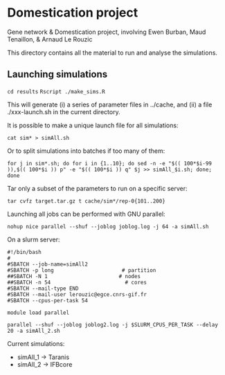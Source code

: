 # Domestication project

Gene network &amp; Domestication project, involving Ewen Burban, Maud Tenaillon, &amp; Arnaud Le Rouzic

This directory contains all the material to run and analyse the simulations.


## Launching simulations

`cd results`
`Rscript ./make_sims.R`

This will generate (i) a  series of parameter files in ../cache, and (ii) a file ./xxx-launch.sh in the current directory. 

It is possible to make a unique launch file for all simulations:

`cat sim* > simAll.sh`

Or to split simulations into batches if too many of them:

`for j in sim*.sh; do for i in {1..10}; do sed -n -e "$(( 100*$i-99 )),$(( 100*$i )) p" -e "$(( 100*$i )) q" $j >> simAll_$i.sh; done; done`

Tar only a subset of the parameters to run on a specific server:

`tar cvfz target.tar.gz t cache/sim*/rep-0{101..200}`

Launching all jobs can be performed with GNU parallel:

`nohup nice parallel --shuf --joblog joblog.log -j 64 -a simAll.sh`

On a slurm server:

```
#!/bin/bash
#
#SBATCH --job-name=simAll2
#SBATCH -p long                      # partition
##SBATCH -N 1                       # nodes
##SBATCH -n 54                        # cores
#SBATCH --mail-type END
#SBATCH --mail-user lerouzic@egce.cnrs-gif.fr
#SBATCH --cpus-per-task 54

module load parallel

parallel --shuf --joblog joblog2.log -j $SLURM_CPUS_PER_TASK --delay 20 -a simAll_2.sh
```

Current simulations:
* simAll_1 -> Taranis
* simAll_2 -> IFBcore
